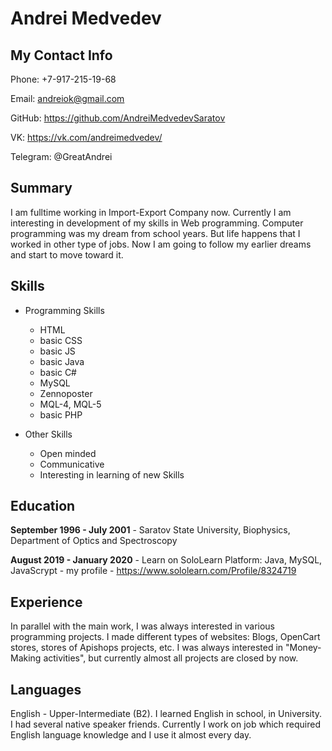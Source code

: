 # Andrei Medvedev



## My Contact Info

Phone: +7-917-215-19-68

Email: andreiok@gmail.com

GitHub: https://github.com/AndreiMedvedevSaratov

VK: https://vk.com/andreimedvedev/

Telegram: @GreatAndrei

## Summary

I am fulltime working in Import-Export Company now.
Currently I am interesting in development of my skills in Web programming.
Computer programming was my dream from school years.
But life happens that I worked in other type of jobs.
Now I am going to follow my earlier dreams and start to move toward it.

## Skills 

* Programming Skills
    * HTML
    * basic CSS
    * basic JS
    * basic Java
    * basic C#
    * MySQL
    * Zennoposter
    * MQL-4, MQL-5
    * basic PHP 
   
* Other Skills
    * Open minded
    * Communicative
    * Interesting in learning of new Skills
    
 ## Education 

**September 1996 - July 2001** - Saratov State University, Biophysics, Department of Optics and Spectroscopy

**August 2019 - January 2020** - Learn on SoloLearn Platform: Java, MySQL, JavaScrypt - my profile - https://www.sololearn.com/Profile/8324719

## Experience

In parallel with the main work, I was always interested in various programming projects. 
I made different types of websites: Blogs, OpenCart stores, stores of Apishops projects, etc.
I was always interested in "Money-Making activities", but currently almost all projects are closed by now.

## Languages 

English - Upper-Intermediate (B2). I learned English in school, in University. I had several native speaker friends.
Currently I work on job which required English language knowledge and I use it almost every day.


